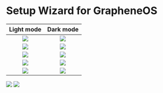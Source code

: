 # Setup Wizard for GrapheneOS

Light mode     | Dark mode 
:-------------------------:|:-------------------------:
![](screenshots/welcome_light.png?raw=true)  |  ![](screenshots/welcome_dark.png?raw=true)
![](screenshots/wifi_light.png?raw=true)  |  ![](screenshots/wifi_dark.png?raw=true)
![](screenshots/datetime_light.png?raw=true)  |  ![](screenshots/datetime_dark.png?raw=true)
![](screenshots/biometric_light.png?raw=true)  |  ![](screenshots/biometric_dark.png?raw=true)
![](screenshots/finish_light.png?raw=true)  |  ![](screenshots/finish_dark.png?raw=true)

![](screenshots/welcome_light.png?raw=true) ![](screenshots/welcome_dark.png?raw=true)
